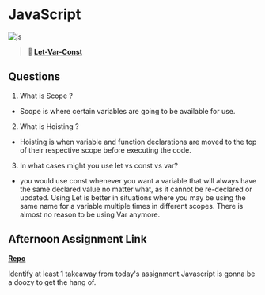 # JavaScript

![js](https://bcw.blob.core.windows.net/public/img/courses/js.gif)

> **📖 [Let-Var-Const](https://codeworksacademy.com/fs-student-guide/resources/wk2/01-Let-Var-Const)**

## Questions

1. What is Scope ?
- Scope is where certain variables are going to be available for use.
2. What is Hoisting ?
- Hoisting is when variable and function declarations are moved to the top of their respective scope before executing the code.
3. In what cases might you use let vs const vs var?
- you would use const whenever you want a variable that will always have the same declared value no matter what, as it cannot be re-declared or updated. Using Let is better in situations where you may be using the same name for a variable multiple times in different scopes. There is almost no reason to be using Var anymore.
## Afternoon Assignment Link

**[Repo](https://github.com/JonahWood/Scoreboard)**

Identify at least 1 takeaway from today's assignment
Javascript is gonna be a doozy to get the hang of.
